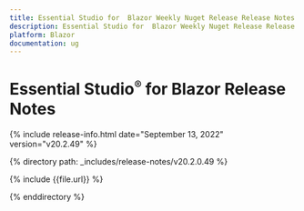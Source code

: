 ```yaml
---
title: Essential Studio for  Blazor Weekly Nuget Release Release Notes  
description: Essential Studio for  Blazor Weekly Nuget Release Release Notes 
platform: Blazor
documentation: ug
---
```


# Essential Studio<sup style="font-size:70%">&reg;</sup> for  Blazor  Release Notes  

{% include release-info.html date="September 13, 2022"  version="v20.2.49" %} 

{% directory path: _includes/release-notes/v20.2.0.49 %}

{% include {{file.url}} %}

{% enddirectory %}
